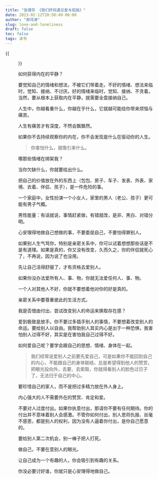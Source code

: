 ```yaml
---
title: "张德芬 《我们终将遇见爱与孤独》"
date: 2023-02-12T20:50:49-06:00
author: "郝鸿涛"
slug: love-and-loneliness
draft: false
toc: false
tags: 读书
---
```

{{<figure src="/media/cnblog/love-and-loneliness.jpg" caption="图片来自豆瓣">}}

如何获得内在的平静？

要觉知自己的情绪和想法，不被它们带着走。不好的情绪、想法来临时，觉知、接纳、不讨厌。好的情绪来临时，觉知、接纳、不贪着。当然，要从根本上获取内在平静，就需要全盘接纳自己。

人生中，你越看重什么，你越在乎什么，它就越可能给你带来烦恼与痛苦。

人生有痛苦才有深度，不然会飘飘然。

如果你不去持续观察你的内在，你不会发现是什么在驱动你的人生。

>你害怕什么，就吸引来什么。

<!-- 我在害怕什么？
  - 我害怕婚姻不幸福。
  我害怕我未来的老婆不是我疯狂喜爱的那种。我害怕自己背叛别人或者别人背叛我。
  - 我害怕被抛弃，害怕自己没有朋友。害怕别人不接纳我。害怕自己「无用」
  - 我害怕失控、上瘾。 -->

哪那些情绪在绑架我？
<!--   - 自卑。我非常自卑，为自己的容貌自卑，为自己的发表自卑，为自己的成就自卑。不管我做出什么成绩，我都觉得我不如别人。我那么努力，也是在逃避我的自卑，想通过外在的成就来掩饰我的自卑。但自卑是一个空洞，只能用爱和自我接纳来填补，任何外在的成就无法填补这个空洞。这就像，要把黑暗填满，不需要买稻草，而是点燃一支蜡烛。
  - 不被爱。像上面说的，我害怕自己被抛弃，害怕「无用」，因此当我有用时，我就非常开心。我的价值都建立在了别人的肯定上。 -->

当你欠缺什么，你就要给出什么。

<!-- 我欠缺什么？
  - 恋爱、伴侣
  - 美貌
  - 发表
  - 自信
  - 果断 -->

把自己的价值放在外的东西上（包包、房子、车子、发表、外表、家境、衣着、伴侣、孩子），是一件危险的事。

<!-- 我的一些命门：
  - 自卑
  - 害怕未知
  - 害怕人际冲突
  - 助人情节
  - 犹豫 -->

一个家庭中，女性扮演一个小女人，家里的男人（老公、孩子）更可能有男子气概。

男性能量：有话就说，事情赶紧做，有错就改，是非、黑白、对错分明。

心安理得地做自己想做的事，不要委屈自己，不要怕得罪别人。

如果别人生气骂你，特别是亲密关系中，你可以试着想想那些话是不是有道理。如果是真的，你又没有改变，久而久之，你的伴侣就死心了，不再说，因为说了也没用。

先让自己活得舒服了，才有资格去爱别人。

如果你没办法爱所有人、事、物，你就无法爱任何人、事、物。

一个人对其他人不好，你就不要想着他对你的好是真的。

亲密关系中要尊重彼此的生活方式。

我是否借由付出、尝试改变别人的命运来换取存在感？

爱到极致是放手。你不要过多插手别人的事情，不要想着改变别人的命运。要给别人以自由。我帮助别人其实内心是出于一种恐惧，我害怕别人过得不好，其实是在害怕我自己过得不好。

如何爱自己呢？要学会跟自己的思想、情绪、身体在一起。

>我们经常说爱别人之前要先爱自己，可是如果你不能回到自己的内心，不能跟自己的身体联结，总是希望得到他人的赞赏，把眼光投向外，去要、去索取，你就得看别人的脸色过日子了，无法归于自己的中心。

要珍惜自己的家人，而不是把过多精力放在外人身上。

内心强大的人不需要外在的赞赏、肯定和爱。

不要对人过度付出。如果你执意付出，那请你不要有任何期待。你的付出并不意味着别人会感激。不管你如何付出，别人恩将仇报、丝毫不感恩，都是别人的权利，因为没有人逼着你付出，是你自己愿意的。

要给别人第二次机会，别一棒子把人打死。

做自己，不要在意别人的眼光。

让自己成为一个有趣的人，你会吸引到有趣的关系。

你没必要讨好谁，你就只是心安理得地做自己。